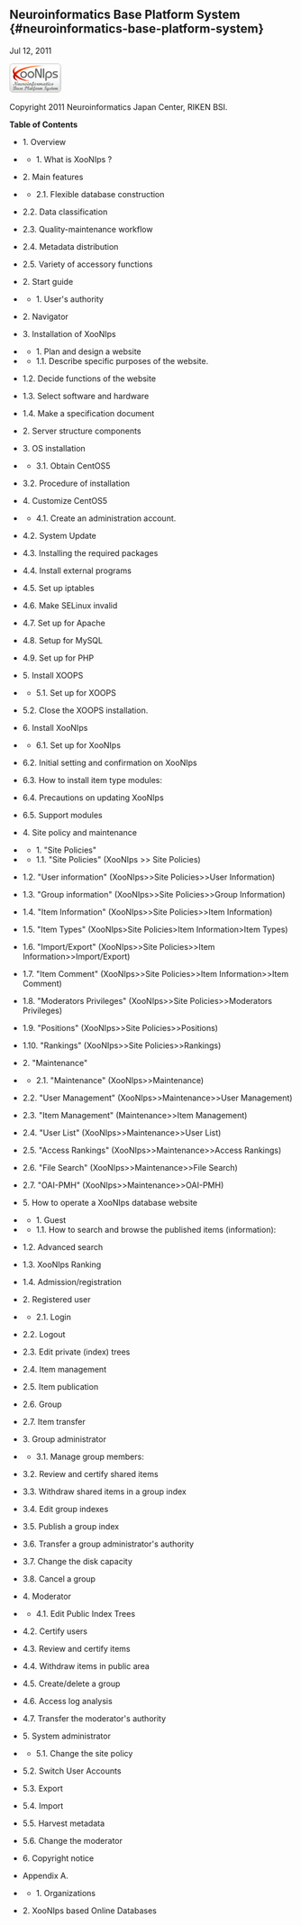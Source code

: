 ## Neuroinformatics Base Platform System {#neuroinformatics-base-platform-system}



Jul 12, 2011



![](../assets/xoonips_slogo.png)



Copyright 2011 Neuroinformatics Japan Center, RIKEN BSI.



**Table of Contents**



* 1\. Overview

* * 1\. What is XooNIps ?

 * 2\. Main features

 * * 2.1\. Flexible database construction

 * 2.2\. Data classification

 * 2.3\. Quality-maintenance workflow

 * 2.4\. Metadata distribution

 * 2.5\. Variety of accessory functions

* 2\. Start guide

* * 1\. User&#039;s authority

 * 2\. Navigator

* 3\. Installation of XooNIps

* * 1\. Plan and design a website

 * * 1.1\. Describe specific purposes of the website.

 * 1.2\. Decide functions of the website

 * 1.3\. Select software and hardware

 * 1.4\. Make a specification document

 * 2\. Server structure components

 * 3\. OS installation

 * * 3.1\. Obtain CentOS5

 * 3.2\. Procedure of installation

 * 4\. Customize CentOS5

 * * 4.1\. Create an administration account.

 * 4.2\. System Update

 * 4.3\. Installing the required packages

 * 4.4\. Install external programs

 * 4.5\. Set up iptables

 * 4.6\. Make SELinux invalid

 * 4.7\. Set up for Apache

 * 4.8\. Setup for MySQL

 * 4.9\. Set up for PHP

 * 5\. Install XOOPS

 * * 5.1\. Set up for XOOPS

 * 5.2\. Close the XOOPS installation.

 * 6\. Install XooNIps

 * * 6.1\. Set up for XooNIps

 * 6.2\. Initial setting and confirmation on XooNIps

 * 6.3\. How to install item type modules:

 * 6.4\. Precautions on updating XooNIps

 * 6.5\. Support modules

* 4\. Site policy and maintenance

* * 1\. &quot;Site Policies&quot;

 * * 1.1\. &quot;Site Policies&quot; (XooNIps &gt;&gt; Site Policies)

 * 1.2\. &quot;User information&quot; (XooNIps&gt;&gt;Site Policies&gt;&gt;User Information)

 * 1.3\. &quot;Group information&quot; (XooNIps&gt;&gt;Site Policies&gt;&gt;Group Information)

 * 1.4\. &quot;Item Information&quot; (XooNIps&gt;&gt;Site Policies&gt;&gt;Item Information)

 * 1.5\. &quot;Item Types&quot; (XooNIps&gt;Site Policies&gt;Item Information&gt;Item Types)

 * 1.6\. &quot;Import/Export&quot; (XooNIps&gt;&gt;Site Policies&gt;&gt;Item Information&gt;&gt;Import/Export)

 * 1.7\. &quot;Item Comment&quot; (XooNIps&gt;&gt;Site Policies&gt;&gt;Item Information&gt;&gt;Item Comment)

 * 1.8\. &quot;Moderators Privileges&quot; (XooNIps&gt;&gt;Site Policies&gt;&gt;Moderators Privileges)

 * 1.9\. &quot;Positions&quot; (XooNIps&gt;&gt;Site Policies&gt;&gt;Positions)

 * 1.10\. &quot;Rankings&quot; (XooNIps&gt;&gt;Site Policies&gt;&gt;Rankings)

 * 2\. &quot;Maintenance&quot;

 * * 2.1\. &quot;Maintenance&quot; (XooNIps&gt;&gt;Maintenance)

 * 2.2\. &quot;User Management&quot; (XooNIps&gt;&gt;Maintenance&gt;&gt;User Management)

 * 2.3\. &quot;Item Management&quot; (Maintenance&gt;&gt;Item Management)

 * 2.4\. &quot;User List&quot; (XooNIps&gt;&gt;Maintenance&gt;&gt;User List)

 * 2.5\. &quot;Access Rankings&quot; (XooNIps&gt;&gt;Maintenance&gt;&gt;Access Rankings)

 * 2.6\. &quot;File Search&quot; (XooNIps&gt;&gt;Maintenance&gt;&gt;File Search)

 * 2.7\. &quot;OAI-PMH&quot; (XooNIps&gt;&gt;Maintenance&gt;&gt;OAI-PMH)

* 5\. How to operate a XooNIps database website

* * 1\. Guest

 * * 1.1\. How to search and browse the published items (information):

 * 1.2\. Advanced search

 * 1.3\. XooNIps Ranking

 * 1.4\. Admission/registration

 * 2\. Registered user

 * * 2.1\. Login

 * 2.2\. Logout

 * 2.3\. Edit private (index) trees

 * 2.4\. Item management

 * 2.5\. Item publication

 * 2.6\. Group

 * 2.7\. Item transfer

 * 3\. Group administrator

 * * 3.1\. Manage group members:

 * 3.2\. Review and certify shared items

 * 3.3\. Withdraw shared items in a group index

 * 3.4\. Edit group indexes

 * 3.5\. Publish a group index

 * 3.6\. Transfer a group administrator&#039;s authority

 * 3.7\. Change the disk capacity

 * 3.8\. Cancel a group

 * 4\. Moderator

 * * 4.1\. Edit Public Index Trees

 * 4.2\. Certify users

 * 4.3\. Review and certify items

 * 4.4\. Withdraw items in public area

 * 4.5\. Create/delete a group

 * 4.6\. Access log analysis

 * 4.7\. Transfer the moderator&#039;s authority

 * 5\. System administrator

 * * 5.1\. Change the site policy

 * 5.2\. Switch User Accounts

 * 5.3\. Export

 * 5.4\. Import

 * 5.5\. Harvest metadata

 * 5.6\. Change the moderator

* 6\. Copyright notice

* Appendix A.

* * 1\. Organizations

 * 2\. XooNIps based Online Databases
